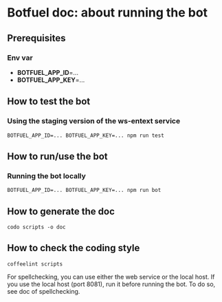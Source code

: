 # Botfuel doc: about running the bot

## Prerequisites

### Env var
- **BOTFUEL_APP_ID**=...
- **BOTFUEL_APP_KEY**=...

## How to test the bot

### Using the staging version of the ws-entext service
```
BOTFUEL_APP_ID=... BOTFUEL_APP_KEY=... npm run test
```

## How to run/use the bot

### Running the bot locally
```
BOTFUEL_APP_ID=... BOTFUEL_APP_KEY=... npm run bot
```

## How to generate the doc
```
codo scripts -o doc
```

## How to check the coding style
```
coffeelint scripts
```

For spellchecking, you can use either the web service or the local host.
If you use the local host (port 8081), run it before running the bot.
To do so, see doc of spellchecking.